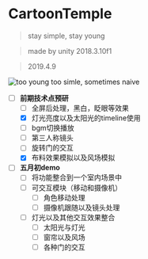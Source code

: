 # CartoonTemple
> stay simple, stay young

> made by unity 2018.3.10f1

> 2019.4.9

![too young too simle, sometimes naive](https://github.com/luoxixuan/CartoonTemple/blob/develop/Temple.png)

- [ ] **前期技术点预研**
    - [ ] 全屏后处理，黑白，眨眼等效果
    - [x] 灯光亮度以及太阳光的timeline使用
    - [ ] bgm切换播放
    - [ ] 第三人称镜头
    - [ ] 旋转门的交互
    - [x] 布料效果模拟以及风场模拟

- [ ] **五月初demo**
    - [ ] 将功能整合到一个室内场景中
    - [ ] 可交互模块（移动和摄像机）
        - [ ] 角色移动处理
        - [ ] 摄像机跟随以及镜头处理
    - [ ] 灯光以及其他交互效果整合
        - [ ] 太阳光与灯光
        - [ ] 窗帘以及风场
        - [ ] 各种门的交互